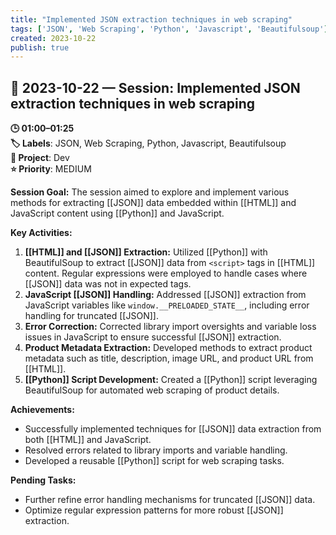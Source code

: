 ```yaml
---
title: "Implemented JSON extraction techniques in web scraping"
tags: ['JSON', 'Web Scraping', 'Python', 'Javascript', 'Beautifulsoup']
created: 2023-10-22
publish: true
---
```


## 📅 2023-10-22 — Session: Implemented JSON extraction techniques in web scraping

**🕒 01:00–01:25**  
**🏷️ Labels**: JSON, Web Scraping, Python, Javascript, Beautifulsoup  
**📂 Project**: Dev  
**⭐ Priority**: MEDIUM  


**Session Goal:**
The session aimed to explore and implement various methods for extracting [[JSON]] data embedded within [[HTML]] and JavaScript content using [[Python]] and JavaScript.

**Key Activities:**
1. **[[HTML]] and [[JSON]] Extraction:** Utilized [[Python]] with BeautifulSoup to extract [[JSON]] data from `<script>` tags in [[HTML]] content. Regular expressions were employed to handle cases where [[JSON]] data was not in expected tags.
2. **JavaScript [[JSON]] Handling:** Addressed [[JSON]] extraction from JavaScript variables like `window.__PRELOADED_STATE__`, including error handling for truncated [[JSON]].
3. **Error Correction:** Corrected library import oversights and variable loss issues in JavaScript to ensure successful [[JSON]] extraction.
4. **Product Metadata Extraction:** Developed methods to extract product metadata such as title, description, image URL, and product URL from [[HTML]].
5. **[[Python]] Script Development:** Created a [[Python]] script leveraging BeautifulSoup for automated web scraping of product details.

**Achievements:**
- Successfully implemented techniques for [[JSON]] data extraction from both [[HTML]] and JavaScript.
- Resolved errors related to library imports and variable handling.
- Developed a reusable [[Python]] script for web scraping tasks.

**Pending Tasks:**
- Further refine error handling mechanisms for truncated [[JSON]] data.
- Optimize regular expression patterns for more robust [[JSON]] extraction.
